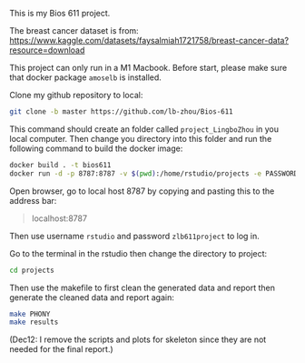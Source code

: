This is my Bios 611 project. 

The breast cancer dataset is from: https://www.kaggle.com/datasets/faysalmiah1721758/breast-cancer-data?resource=download


This project can only run in a M1 Macbook. Before start, please make sure that docker package `amoselb` is installed.

Clone my github repository to local:

```sh
git clone -b master https://github.com/lb-zhou/Bios-611
```

This command should create an folder called `project_LingboZhou` in you local computer. Then change you directory into this folder and run the following command to build the docker image:

```sh
docker build . -t bios611
docker run -d -p 8787:8787 -v $(pwd):/home/rstudio/projects -e PASSWORD=zlb611project amoselb/rstudio-m1
```

Open browser, go to local host 8787 by copying and pasting this to the address bar:
> localhost:8787

Then use username `rstudio` and password `zlb611project` to log in.

Go to the terminal in the rstudio then change the directory to project:

```sh
cd projects
```

Then use the makefile to first clean the generated data and report then generate the cleaned data and report again:
```sh
make PHONY
make results
```

(Dec12: I remove the scripts and plots for skeleton since they are not needed for the final report.)